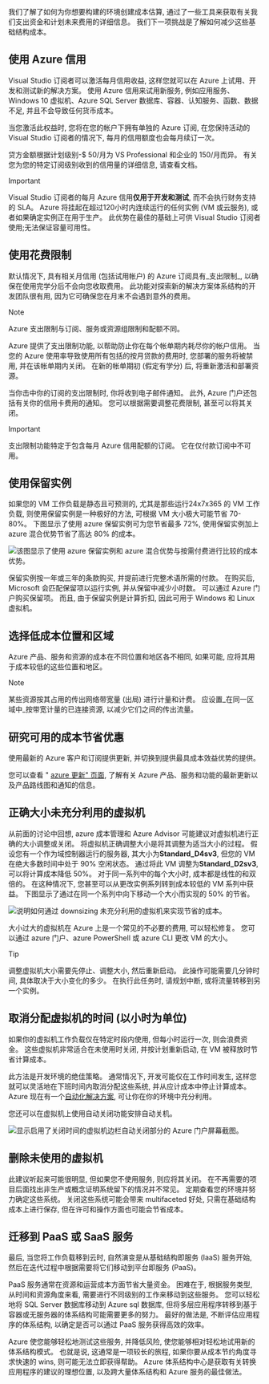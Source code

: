 我们了解了如何为你想要构建的环境创建成本估算, 通过了一些工具来获取有关我们支出资金和计划未来费用的详细信息。 我们下一项挑战是了解如何减少这些基础结构成本。

## <a name="use-azure-credits"></a>使用 Azure 信用

Visual Studio 订阅者可以激活每月信用收益, 这样您就可以在 Azure 上试用、开发和测试新的解决方案。 使用 Azure 信用来试用新服务, 例如应用服务、Windows 10 虚拟机、Azure SQL Server 数据库、容器、认知服务、函数、数据不足, 并且不会导致任何货币成本。

当您激活此权益时, 您将在您的帐户下拥有单独的 Azure 订阅, 在您保持活动的 Visual Studio 订阅者的情况下, 每月的信用额度也会每月续订一次。

贷方金额根据计划级别-$ 50/月为 VS Professional 和企业的 150/月而异。 有关您为您的特定订阅级别收到的信用量的详细信息, 请查看文档。

> [!IMPORTANT]
> Visual Studio 订阅者的每月 Azure 信用**仅用于开发和测试**, 而不会执行财务支持的 SLA。 Azure 将挂起在超过120小时内连续运行的任何实例 (VM 或云服务), 或者如果确定实例正在用于生产。 此优势在最佳的基础上可供 Visual Studio 订阅者使用;无法保证容量可用性。

## <a name="use-spending-limits"></a>使用花费限制

默认情况下, 具有相关月信用 (包括试用帐户) 的 Azure 订阅具有_支出限制_, 以确保在使用完学分后不会向您收取费用。 此功能对探索新的解决方案体系结构的开发团队很有用, 因为它可确保您在月末不会遇到意外的费用。

> [!NOTE]
> Azure 支出限制与订阅、服务或资源组限制和配额不同。

Azure 提供了支出限制功能, 以帮助防止你在每个帐单期内耗尽你的帐户信用。 当您的 Azure 使用率导致使用所有包括的按月贷款的费用时, 您部署的服务将被禁用, 并在该帐单期内关闭。 在新的帐单期初 (假定有学分) 后, 将重新激活和部署资源。

当你击中你的订阅的支出限制时, 你将收到电子邮件通知。 此外, Azure 门户还包括有关你的信用卡费用的通知。 您可以根据需要调整花费限制, 甚至可以将其关闭。

> [!IMPORTANT]
> 支出限制功能特定于包含每月 Azure 信用配额的订阅。 它在仅付款订阅中不可用。

## <a name="use-reserved-instances"></a>使用保留实例

如果您的 VM 工作负载是静态且可预测的, 尤其是那些运行24x7x365 的 VM 工作负载, 则使用保留实例是一种极好的方法, 可根据 VM 大小极大可能节省 70-80%。 下图显示了使用 azure 保留实例可为您节省最多 72%, 使用保留实例加上 azure 混合优势节省了高达 80% 的成本。

![该图显示了使用 azure 保留实例和 azure 混合优势与按需付费进行比较的成本优势。](../media/4-savings-coins.png)

保留实例按一年或三年的条款购买, 并提前进行完整术语所需的付款。 在购买后, Microsoft 会匹配保留项以运行实例, 并从保留中减少小时数。 可以通过 Azure 门户购买保留项。 而且, 由于保留实例是计算折扣, 因此可用于 Windows 和 Linux 虚拟机。

## <a name="choose-low-cost-locations-and-regions"></a>选择低成本位置和区域

Azure 产品、服务和资源的成本在不同位置和地区各不相同, 如果可能, 应将其用于成本较低的这些位置和地区。

> [!NOTE]  
> 某些资源按其占用的传出网络带宽量 (出局) 进行计量和计费。 应设置_在同一区域中_按带宽计量的已连接资源, 以减少它们之间的传出流量。

## <a name="research-available-cost-saving-offers"></a>研究可用的成本节省优惠

使用最新的 Azure 客户和订阅提供更新, 并切换到提供最具成本效益优势的提供。

您可以查看 " [azure 更新" 页面](https://azure.microsoft.com/en-us/updates/), 了解有关 Azure 产品、服务和功能的最新更新以及产品路线图和通知的信息。

## <a name="right-size-underutilized-virtual-machines"></a>正确大小未充分利用的虚拟机

从前面的讨论中回想, azure 成本管理和 Azure Advisor 可能建议对虚拟机进行正确的大小调整或关闭。 将虚拟机正确调整大小是将其调整为适当大小的过程。 假设您有一个作为域控制器运行的服务器, 其大小为**Standard_D4sv3**, 但您的 VM 在绝大多数时间中处于 90% 空闲状态。 通过将此 VM 调整为**Standard_D2sv3**, 可以将计算成本降低 50%。 对于同一系列中的每个大小时, 成本都是线性的和双倍的。 在这种情况下, 您甚至可以从更改实例系列转到成本较低的 VM 系列中获益。 下图显示了通过在同一个系列中向下移动一个大小而实现的 50% 的节省。

![说明如何通过 downsizing 未充分利用的虚拟机来实现节省的成本。](../media/4-vm-resize.png)

大小过大的虚拟机在 Azure 上是一个常见的不必要的费用, 可以轻松修复。 您可以通过 azure 门户、azure PowerShell 或 azure CLI 更改 VM 的大小。

> [!TIP]
> 调整虚拟机大小需要先停止、调整大小, 然后重新启动。 此操作可能需要几分钟时间, 具体取决于大小变化的多少。 在执行此任务时, 请规划中断, 或将流量转移到另一个实例。

## <a name="deallocate-virtual-machines-in-off-hours"></a>取消分配虚拟机的时间 (以小时为单位)

如果你的虚拟机工作负载仅在特定时段内使用, 但每小时运行一次, 则会浪费资金。 这些虚拟机非常适合在未使用时关闭, 并按计划重新启动, 在 VM 被释放时节省计算成本。

此方法是开发环境的绝佳策略。 通常情况下, 开发可能仅在工作时间发生, 这样您就可以灵活地在下班时间内取消分配这些系统, 并从应计成本中停止计算成本。 Azure 现在有一个[自动化解决方案](https://docs.microsoft.com/azure/automation/automation-solution-vm-management), 可让你在你的环境中充分利用。

您还可以在虚拟机上使用自动关闭功能安排自动关机。

![显示启用了关闭时间的虚拟机边栏自动关闭部分的 Azure 门户屏幕截图。](../media/4-vm-auto-shutdown.png)

## <a name="delete-unused-virtual-machines"></a>删除未使用的虚拟机

 此建议听起来可能很明显, 但如果您不使用服务, 则应将其关闭。 在不再需要的项目后面找出非生产或概念证明系统留下的情况并不常见。 定期查看您的环境并努力确定这些系统。 关闭这些系统可能会带来 multifaceted 好处, 只需在基础结构成本上进行保存, 但在许可和操作方面也可能会节省成本。

## <a name="migrate-to-paas-or-saas-services"></a>迁移到 PaaS 或 SaaS 服务

最后, 当您将工作负载移到云时, 自然演变是从基础结构即服务 (IaaS) 服务开始, 然后在迭代过程中根据需要将它们移动到平台即服务 (PaaS)。

PaaS 服务通常在资源和运营成本方面节省大量资金。 困难在于, 根据服务类型, 从时间和资源角度来看, 需要进行不同级别的工作来移动到这些服务。 您可以轻松地将 SQL Server 数据库移动到 Azure sql 数据库, 但将多层应用程序转移到基于容器或无服务器的体系结构可能需要更多的努力。 最好的做法是, 不断评估应用程序的体系结构, 以确定是否可以通过 PaaS 服务获得高效的效率。

Azure 使您能够轻松地测试这些服务, 并降低风险, 使您能够相对轻松地试用新的体系结构模式。 也就是说, 这通常是一项较长的旅程, 如果你要从成本节约角度寻求快速的 wins, 则可能无法立即获得帮助。 Azure 体系结构中心是获取有关转换应用程序的建议的理想位置, 以及跨大量体系结构和 Azure 服务的最佳做法。